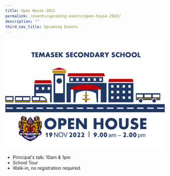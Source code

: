 ```yaml
---
title: Open House 2022
permalink: /events/upcoming-events/open-house-2022/
description: ""
third_nav_title: Upcoming Events
---
```

![](/images/2022%20open%20house%20webpage.png)

*   Principal's talk: 10am & 1pm
*   School Tour
*   Walk-in, no registration required.